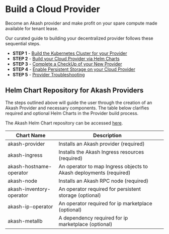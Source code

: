 # Build a Cloud Provider

Become an Akash provider and make profit on your spare compute made available for tenant lease.

Our curated guide to building your decentralized provider follows these sequential steps.

* **STEP 1** - [Build the Kubernetes Cluster for your Provider](kubernetes-cluster-for-akash-providers/)
* **STEP 2** - [Build your Cloud Provider via Helm Charts](akash-cloud-provider-build-with-helm-charts/)
* **STEP 3** - [Complete a CheckUp of your New Provider](akash-provider-checkup/)
* **STEP 4** - [Enable Persistent Storage on your Cloud Provider](helm-based-provider-persistent-storage-enablement/)
* **STEP 5** - [Provider Troubleshooting](akash-provider-troubleshooting/)

## Helm Chart Repository for Akash Providers

The steps outlined above will guide the user through the creation of an Akash Provider and necessary components.  The table below clarifies required and optional Helm Charts in the Provider build process.

The Akash Helm Chart repository can be accessed [here](https://github.com/ovrclk/helm-charts).

| Chart Name               | Description                                                        |   |
| ------------------------ | ------------------------------------------------------------------ | - |
| akash-provider           | Installs an Akash provider (required)                              |   |
| akash-ingress            | Installs the Akash Ingress resources (required)                    |   |
| akash-hostname-operator  | An operator to map Ingress objects to Akash deployments (required) |   |
| akash-node               | Installs an Akash RPC node (required)                              |   |
| akash-inventory-operator | An operator required for persistent storage (optional)             |   |
| akash-ip-operator        | An operator required for ip marketplace (optional)                 |   |
| akash-metallb            | A dependency required for ip marketplace (optional)                |   |

